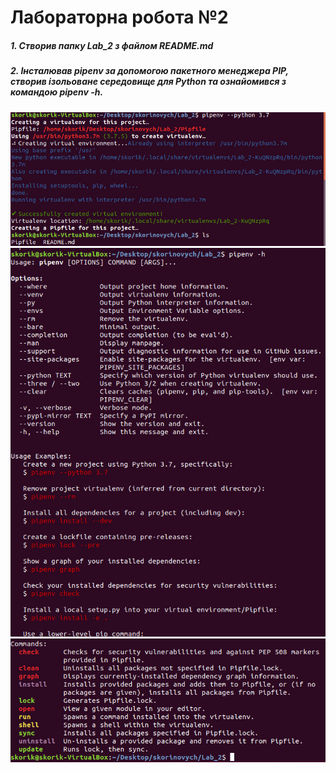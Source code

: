 # Лабораторна робота №2
##### 1. Створив папку Lab_2 з файлом README.md
##### 2.  Інсталював pipenv за допомогою пакетного менеджера PIP, створив ізольоване середовище для Python та ознайомився з командою pipenv -h.
![image allert](screenshots/1.1.png)
![image allert](screenshots/1.2.png)
![image allert](screenshots/1.3.png)
